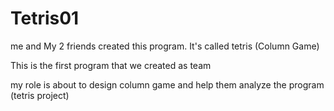 # Tetris01
me and My 2 friends created this program. It's called tetris (Column Game)

This is the first program that we created as team

my role is about to design column game and help them analyze the program (tetris project)
